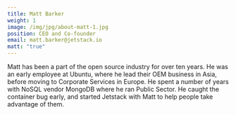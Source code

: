 ```yaml
---
title: Matt Barker
weight: 1
image: /img/jpg/about-matt-1.jpg
position: CEO and Co-founder
email: matt.barker@jetstack.io
matt: "true"
---
```


Matt has been a part of the open source industry for over ten years. He was an early employee at Ubuntu, where he lead their OEM business in Asia, before moving to Corporate Services in Europe. He spent a number of years with NoSQL vendor MongoDB where he ran Public Sector. He caught the container bug early, and started Jetstack with Matt to help people take advantage of them.
